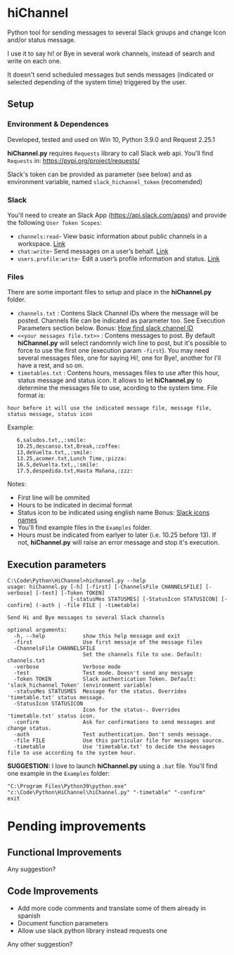 # hiChannel
Python tool for sending messages to several Slack groups and change Icon and/or status message.

I use it to say hi! or Bye in several work channels, instead of search and write on each one.

It doesn't send scheduled messages but sends messages (indicated or selected depending of the system time) triggered by the user.

## Setup

### Environment & Dependences

Developed, tested and used on Win 10, Python 3.9.0 and Request 2.25.1

**hiChannel.py** requires `Requests` library to call Slack web api. You'll find `Requests` in: https://pypi.org/project/requests/

Slack's token can be provided as parameter (see below) and as environment variable, named `slack_hichannel_token` (recomended)

### Slack

You'll need to create an Slack App (https://api.slack.com/apps) and provide the following `User Token Scopes`:

* `channels:read`- View basic information about public channels in a workspace. [Link](https://api.slack.com/scopes/channels:read)
* `chat:write`- Send messages on a user’s behalf. [Link](https://api.slack.com/scopes/chat:write)
* `users.profile:write`- Edit a user’s profile information and status. [Link](https://api.slack.com/scopes/users.profile:write)



### Files

There are some important files to setup and place in the **hiChannel.py** folder.

* `channels.txt` : Contens Slack Channel IDs where the message will be posted. Channels file can be indicated as parameter too. See Execution Parameters section below. Bonus: [How find slack channel ID](https://stackoverflow.com/questions/40940327/what-is-the-simplest-way-to-find-a-slack-team-id-and-a-channel-id)
* `<<your messages file.txt>>` : Contens messages to post. By default **hiChannel.py** will select randomnly wich line to post, but it's possible to force to use the first one (execution param `-first`). You may need several messages files, one for saying Hi!, one for Bye!, another for I'll have a rest, and so on.
* `timetables.txt` : Contens hours, messages files to use after this hour, status message and status icon. It allows to let **hiChannel.py** to determine the messages file to use, acording to the system time. File format is:

`hour before it will use the indicated message file, message file, status message, status icon`
      
Example:
      
```afer_this_hour,use_this_messages_file,status_message,staus_icon
   6,saludos.txt,,:smile:
   10.25,descanso.txt,Break,:coffee:
   13,deVuelta.txt,,:smile:
   13.25,acomer.txt,Lunch Time,:pizza:
   16.5,deVuelta.txt,,:smile:
   17.5,despedida.txt,Hasta Mañana,:zzz:
```

Notes:

* First line will be ommited
* Hours to be indicated in decimal format
* Status icon to be indicated using english name Bonus: [Slack icons names](https://www.webfx.com/tools/emoji-cheat-sheet/)
* You'll find example files in the `Examples` folder.
* Hours must be indicated from earlyer to later (i.e. 10.25 before 13). If not, **hiChannel.py** will raise an error message and stop it's execution.

## Execution parameters

```
C:\Code\Python\HiChannel>hichannel.py --help
usage: hiChannel.py [-h] [-first] [-ChannelsFile CHANNELSFILE] [-verbose] [-test] [-Token TOKEN]
                    [-statusMes STATUSMES] [-StatusIcon STATUSICON] [-confirm] (-auth | -file FILE | -timetable)

Send Hi and Bye messages to several Slack channels

optional arguments:
  -h, --help            show this help message and exit
  -first                Use first messaje of the message files
  -ChannelsFile CHANNELSFILE
                        Set the channels file to use. Default: channels.txt
  -verbose              Verbose mode
  -test                 Test mode. Doesn't send any message
  -Token TOKEN          Slack authentication Token. Default: 'slack_hichannel_Token' (environment variable)
  -statusMes STATUSMES  Message for the status. Overrides 'timetable.txt' status message.
  -StatusIcon STATUSICON
                        Icon for the status-. Overrides 'timetable.txt' status icon.
  -confirm              Ask for confirmations to send messages and change status.
  -auth                 Test authentication. Don't sends message.
  -file FILE            Use this particular file for messages source.
  -timetable            Use 'timetable.txt' to decide the messages file to use according to the system hour.
```

**SUGGESTION:** I love to launch **hiChannel.py** using a `.bat` file. You'll find one example in the `Examples` folder:

```
"C:\Program Files\Python39\python.exe" "c:\Code\Python\HiChannel\hiChannel.py" "-timetable" "-confirm"
exit
```


# Pending improvements

## Functional Improvements

Any suggestion?

## Code Improvements

* Add more code comments and translate some of them already in spanish
* Document function parameters
* Allow use slack python library instead requests one

Any other suggestion?


